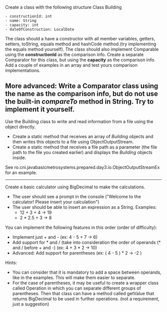Create a class with the following structure
Class Building

    - constructionId: int
    - name: String
    - capacity: int
    - dateOfConstruction: LocalDate

The class should a have a constructor with all member variables, getters, setters, toString, equals method 
and hashCode method.(try implementing the equals method yourself).
The class should also implement Comparable using  the **constructionId** as the comparison info.
Create a separate Comparator for this class, but using the **capacity** as the comparison info.
Add a couple of examples in an array and test yours comparison implementations.

More advanced: Write a Comparator class using the **name** as the comparison info,
but do not use the built-in *compareTo* method in String. Try to implement it yourself.
-----------------
Use the Building class to write and read information from a file using the object directly.
- Create a static method that receives an array of *Building* objects and then writes this
objects to a file using ObjectOutputStream.
- Create a static method that receives a file path as a parameter (the file path to the
file you created earlier) and displays the *Building* objects inside.

See ro.cni.javabasicmetrosystems.prepared.day3.io.ObjectOutputStreamEx for an example.


------------------
Create a basic calculator using BigDecimal to make the calculations.
* The user should see a prompt in the console ("Welcome to the calculator! 
Please insert your calculation")
* The user should be able to insert an expression as a String. Examples:
    * 12 + 3 + 4 -> 19
    * 2 * 2.5 + 3 -> 8
    
You can implement the following features in this order (order of difficulty):
* Implement just + and - (ex: 4 - 5 + 7 -> 6)
* Add support for * and / (take into consideration the order of operands (* and / before + and -)
(ex: 4 + 3 * 2 -> 10)
* Advanced: Add support for parentheses (ex: ( 4 - 5 ) * 2 -> -2 )

Hints: 
* You can consider that it is mandatory to add a space between operands, like in
the examples. This will make them easier to separate.
* For the case of parentheses, it may be useful to create a wrapper class
called Operation in which you can separate different groups of parentheses. Then
that class can have a method called getValue that returns BigDecimal to be used
in further operations. (not a requirement, just a suggestion)
